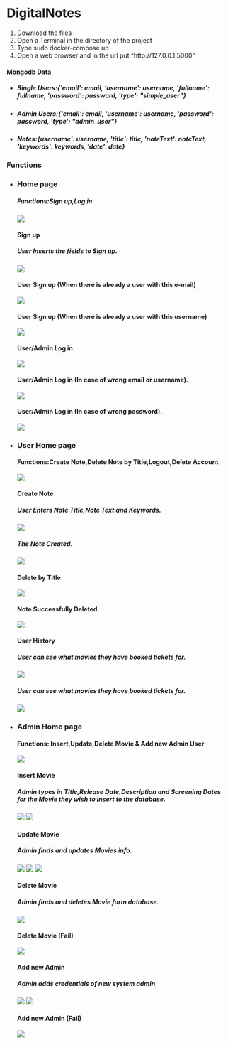 # DigitalNotes

<ol>
  <li>Download the files</li>
  <li>Open a Terminal in the directory of the project</li>
  <li>Type sudo docker-compose up</li>
  <li>Open a web browser and in the url put “http://127.0.0.1:5000”</li>
</ol>
  <h4>Mongodb Data</h4>
<ul>
  <li><h5>Single Users:{'email': email, 'username': username, 'fullname': fullname, 'password': password, 'type': "simple_user"}</h5></li>
  <li><h5>Admin Users:{'email': email, 'username': username, 'password': password, 'type': "admin_user"}</h5></li>
  <li><h5>Notes:{username': username, 'title': title, 'noteText': noteText, 'keywords': keywords, 'date': date}</h5></li>
  </ul>
<h3> Functions</h3>
<ul>
  <li>
     <h3>Home page</h3>
      <h5>Functions:Sign up,Log in</h5>
      <img src='Screenshots/Screenshot from 2022-07-06 00-44-52.png'></img> 
      <h4>Sign up</h4>
      <h5>User Inserts the fields to Sign up.</h5>
      <img src='Screenshots/Screenshot from 2022-07-06 00-47-03.png'></img>
      <h4>User Sign up (When there is already a user with this e-mail)</h4>
      <img src='Screenshots/Screenshot from 2022-07-06 00-47-43.png'></img>
      <h4>User Sign up (When there is already a user with this username)</h4>
      <img src='Screenshots/Screenshot from 2022-07-06 00-48-34.png'></img>    
      <h4>User/Admin Log in.</h4>
      <img src='Screenshots/Screenshot from 2022-07-06 00-49-49.png'></img> 
      <h4>User/Admin Log in (In case of wrong email or username).</h4>
      <img src='Screenshots/Screenshot from 2022-07-06 00-50-20.png'></img> 
      <h4>User/Admin Log in (In case of wrong password).</h4>
      <img src='Screenshots/Screenshot from 2022-07-06 00-50-55.png'></img> 
    </li>
    <li>
      <h3>User Home page</h3>
      <h4>Functions:Create Note,Delete Note by Title,Logout,Delete Account</h4>
      <img src='Screenshots/Screenshot from 2022-07-06 00-51-10.png'></img>
      <h4>Create Note</h4>
      <h5>User Enters Note Title,Note Text and Keywords.</h5>
      <img src='Screenshots/Screenshot from 2022-07-06 00-54-08.png'></img>
      <h5>The Note Created.</h5>
      <img src='Screenshots/Screenshot from 2022-07-06 00-54-37.png'></img>
      <h4>Delete by Title</h4>
      <img src='Screenshots/Screenshot from 2022-07-06 00-55-06.png'></img>
      <h4>Note Successfully Deleted</h4>
      <img src='Screenshots/Screenshot from 2022-07-06 00-55-21.png'></img>
      <h4>User History</h4>
      <h5>User can see what movies they have booked tickets for.</h5>
      <img src='Screenshots/Screenshot from 2022-07-06 00-56-34.png'></img>
      <h5>User can see what movies they have booked tickets for.</h5>
      <img src='Screenshots/Screenshot from 2022-07-06 00-56-45.png'></img>
    </li>
    <li>
      <h3>Admin Home page</h3>
      <h4>Functions: Insert,Update,Delete Movie & Add new Admin User</h4>
      <img src='Screenshots/admin_page.png'></img>
      <h4>Insert Movie</h4>
      <h5>Admin types in Title,Release Date,Description and Screening Dates for the Movie they wish to insert to the database.</h5>
      <img src='Screenshots/admin_insert_movie.png'></img>
      <img src='Screenshots/admin_insert_movie2.png'></img>
      <h4>Update Movie</h4>   
      <h5>Admin finds and updates Movies info.</h5>
      <img src='Screenshots/admin_movie_update2.png'></img>
      <img src='Screenshots/admin_movie_update3.png'></img>
      <img src='Screenshots/admin_movie_update_success.png'></img>
      <h4>Delete Movie</h4>   
      <h5>Admin finds and deletes Movie form database.</h5>
      <img src='Screenshots/admin_movie_delete.png'></img>
      <h4>Delete Movie (Fail)</h4>
      <img src='Screenshots/admin_movie_delete_fail.png'></img>
      <h4>Add new Admin</h4>
      <h5>Admin adds credentials of new system admin.</h5>
      <img src='Screenshots/admin_new_admin.png'></img>
      <img src='Screenshots/admin_new_admin2.png'></img>
      <h4>Add new Admin (Fail)</h4>
      <img src='Screenshots/admin_new_admin_fail.png'></img>
    </li>
</ul>
